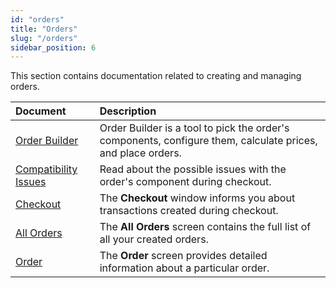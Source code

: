 ```yaml
---
id: "orders"
title: "Orders"
slug: "/orders"
sidebar_position: 6
---
```


This section contains documentation related to creating and managing orders.

| **Document** | **Description** |
| :- | :- |
| [Order Builder](/marketplace/orders/order-builder) | Order Builder is a tool to pick the order's components, configure them, calculate prices, and place orders. |
| [Compatibility Issues](/marketplace/orders/order-builder/compatibility) | Read about the possible issues with the order's component during checkout. |
| [Checkout](/marketplace/orders/order-builder/checkout) | The **Checkout** window informs you about transactions created during checkout. |
| [All Orders](/marketplace/orders/all-orders) | The **All Orders** screen contains the full list of all your created orders. |
| [Order](/marketplace/orders/order) | The **Order** screen provides detailed information about a particular order. |